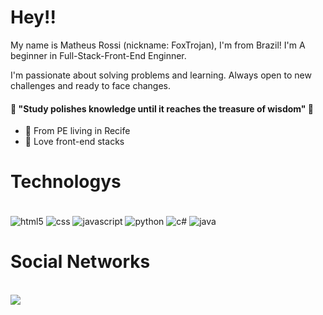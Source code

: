 # Hey!!

My name is Matheus Rossi (nickname: FoxTrojan), I'm from Brazil! I'm A beginner in Full-Stack-Front-End Enginner.

I'm passionate about solving problems and learning. Always open to new challenges and ready to face changes.

#### 🧠 "Study polishes knowledge until it reaches the treasure of wisdom" 🧠

- 📍 From PE living in Recife
- 🧁 Love front-end stacks

# Technologys
<div style="display: inline_block"><br />
<img align="center" alt="html5" src="https://img.shields.io/badge/HTML5-E34F26?style=for-the-badge&logo=html5&logoColor=white" />
<img align="center" alt="css" src="https://img.shields.io/badge/CSS3-1572B6?style=for-the-badge&logo=css3&logoColor=white" />
<img align="center" alt="javascript" src="https://img.shields.io/badge/JavaScript-323330?style=for-the-badge&logo=javascript&logoColor=F7DF1E" />
<img align="center" alt="python" src="https://img.shields.io/badge/Python-3776AB?style=for-the-badge&logo=python&logoColor=white" />
<img align="center" alt="c#" src="https://img.shields.io/badge/C%23-239120?style=for-the-badge&logo=c-sharp&logoColor=white" />
<img align="center" alt="java" src="https://img.shields.io/badge/Java-ED8B00?style=for-the-badge&logo=java&logoColor=white" />
</div>

# Social Networks
<div><br />
  <a href="https://www.linkedin.com/in/matheus-rossi-batista-de-medeiros-b839b11b0/" target="_blank"><img src="https://img.shields.io/badge/LinkedIn-0077B5?style=for-the-badge&logo=linkedin&logoColor=white" target="_blank"></a>
</div>
